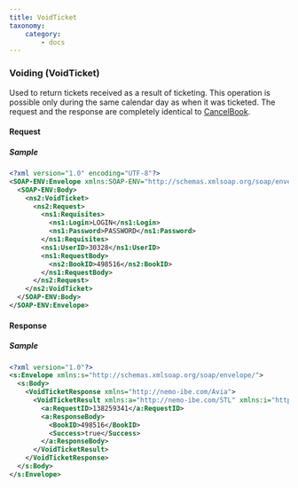 ```yaml
---
title: VoidTicket
taxonomy:
    category:
        - docs
---
```


### Voiding (VoidTicket)

Used to return tickets received as a result of ticketing. This operation is possible only during the same calendar day as when it was ticketed. The request and the response are completely identical to [CancelBook](/avia/request/cancelbook).

#### Request

##### Sample

```xml
<?xml version="1.0" encoding="UTF-8"?>
<SOAP-ENV:Envelope xmlns:SOAP-ENV="http://schemas.xmlsoap.org/soap/envelope/" xmlns:ns1="http://nemo-ibe.com/STL" xmlns:ns2="http://nemo-ibe.com/Avia">
  <SOAP-ENV:Body>
    <ns2:VoidTicket>
      <ns2:Request>
        <ns1:Requisites>
          <ns1:Login>LOGIN</ns1:Login>
          <ns1:Password>PASSWORD</ns1:Password>
        </ns1:Requisites>
        <ns1:UserID>30328</ns1:UserID>
        <ns1:RequestBody>
          <ns2:BookID>498516</ns2:BookID>
        </ns1:RequestBody>
      </ns2:Request>
    </ns2:VoidTicket>
  </SOAP-ENV:Body>
</SOAP-ENV:Envelope>

```

#### Response

##### Sample

```xml
<?xml version="1.0"?>
<s:Envelope xmlns:s="http://schemas.xmlsoap.org/soap/envelope/">
  <s:Body>
    <VoidTicketResponse xmlns="http://nemo-ibe.com/Avia">
      <VoidTicketResult xmlns:a="http://nemo-ibe.com/STL" xmlns:i="http://www.w3.org/2001/XMLSchema-instance">
        <a:RequestID>138259341</a:RequestID>
        <a:ResponseBody>
          <BookID>498516</BookID>
          <Success>true</Success>
        </a:ResponseBody>
      </VoidTicketResult>
    </VoidTicketResponse>
  </s:Body>
</s:Envelope>

```